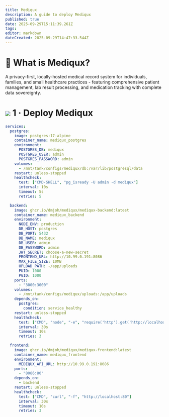 ```yaml
---
title: Mediqux
description: A guide to deploy Mediqux
published: true
date: 2025-09-29T15:11:39.261Z
tags: 
editor: markdown
dateCreated: 2025-09-29T14:47:33.544Z
---
```


# 🏥 What is Mediqux?
A privacy-first, locally-hosted medical record system for individuals, families, and small healthcare practices - featuring comprehensive patient management, lab result processing, and medication tracking with complete data sovereignty. 

# <img src="/docker.png" class="tab-icon"> 1 · Deploy Mediqux
```yaml
services:
  postgres:
    image: postgres:17-alpine
    container_name: mediqux_postgres
    environment:
      POSTGRES_DB: mediqux
      POSTGRES_USER: admin
      POSTGRES_PASSWORD: admin
    volumes:
      - /mnt/tank/configs/mediqux/db:/var/lib/postgresql/data
    restart: unless-stopped
    healthcheck:
      test: ["CMD-SHELL", "pg_isready -U admin -d mediqux"]
      interval: 10s
      timeout: 5s
      retries: 5

  backend:
    image: ghcr.io/dmjoh/mediqux/mediqux-backend:latest
    container_name: mediqux_backend
    environment:
      NODE_ENV: production
      DB_HOST: postgres
      DB_PORT: 5432
      DB_NAME: mediqux
      DB_USER: admin
      DB_PASSWORD: admin
      JWT_SECRET: choose-a-new-secret
      FRONTEND_URL: http://10.99.0.191:8086
      MAX_FILE_SIZE: 10MB
      UPLOAD_PATH: -/app/uploads
      PUID: 1000
      PGID: 1000
    ports:
      - "3000:3000"
    volumes:
      - /mnt/tank/configs/mediqux/uploads:/app/uploads
    depends_on:
      postgres:
        condition: service_healthy
    restart: unless-stopped
    healthcheck:
      test: ["CMD", "node", "-e", "require('http').get('http://localhost:3000/api/health', (res) => process.exit(res.statusCode === 200 ? 0 : 1))"]
      interval: 30s
      timeout: 10s
      retries: 3

  frontend:
    image: ghcr.io/dmjoh/mediqux/mediqux-frontend:latest
    container_name: mediqux_frontend
    environment:
      MEDIQUX_API_URL: http://10.99.0.191:8086
    ports:
      - "8086:80"
    depends_on:
      - backend
    restart: unless-stopped
    healthcheck:
      test: ["CMD", "curl", "-f", "http://localhost:80"]
      interval: 30s
      timeout: 10s
      retries: 3
```